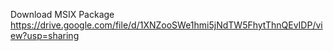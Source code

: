 Download MSIX Package
https://drive.google.com/file/d/1XNZooSWe1hmi5jNdTW5FhytThnQEvIDP/view?usp=sharing
